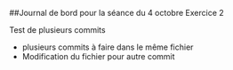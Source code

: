 ##Journal de bord pour la séance du 4 octobre
Exercice 2

Test de plusieurs commits
- plusieurs commits à faire dans le même fichier
- Modification du fichier pour autre commit
